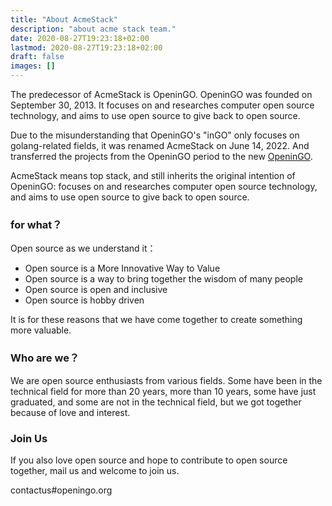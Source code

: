 ```yaml
---
title: "About AcmeStack"
description: "about acme stack team."
date: 2020-08-27T19:23:18+02:00
lastmod: 2020-08-27T19:23:18+02:00
draft: false
images: []
---
```


The predecessor of AcmeStack is OpeninGO. OpeninGO was founded on September 30, 2013. It focuses on and researches computer open source technology, and aims to use open source to give back to open source.

Due to the misunderstanding that OpeninGO's "inGO" only focuses on golang-related fields, it was renamed AcmeStack on June 14, 2022. And transferred the projects from the OpeninGO period to the new [OpeninGO](https://github.com/openingo).

AcmeStack means top stack, and still inherits the original intention of OpeninGO: focuses on and researches computer open source technology, and aims to use open source to give back to open source.

### for what？

Open source as we understand it：

- Open source is a More Innovative Way to Value
- Open source is a way to bring together the wisdom of many people
- Open source is open and inclusive
- Open source is hobby driven

It is for these reasons that we have come together to create something more valuable.

### Who are we？

We are open source enthusiasts from various fields. Some have been in the technical field for more than 20 years, more than 10 years, some have just graduated, and some are not in the technical field, but we got together because of love and interest.

### Join Us

If you also love open source and hope to contribute to open source together, mail us and welcome to join us.

contactus#openingo.org
